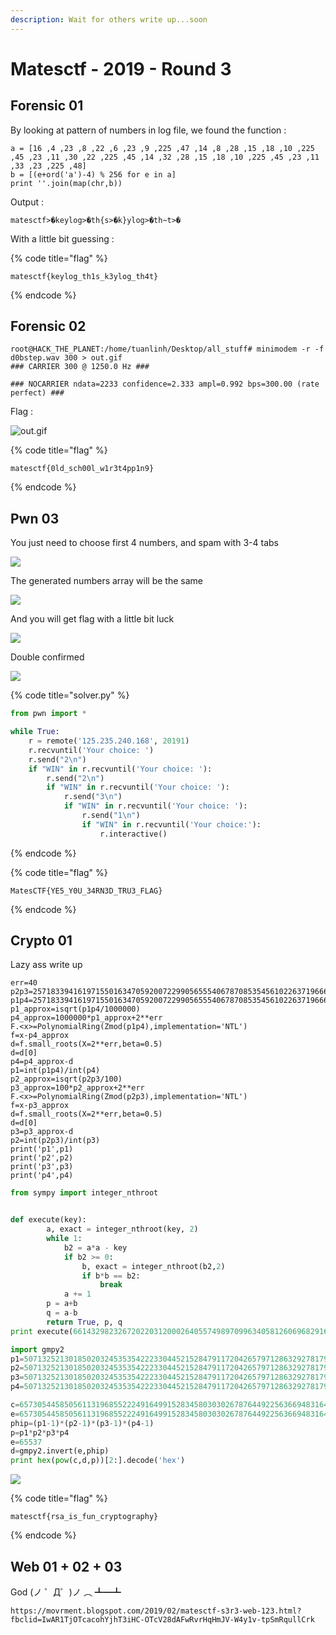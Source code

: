 ```yaml
---
description: Wait for others write up...soon
---
```


# Matesctf - 2019 - Round 3

## Forensic 01

By looking at pattern of numbers in log file, we found the function :

```text
a = [16 ,4 ,23 ,8 ,22 ,6 ,23 ,9 ,225 ,47 ,14 ,8 ,28 ,15 ,18 ,10 ,225 ,45 ,23 ,11 ,30 ,22 ,225 ,45 ,14 ,32 ,28 ,15 ,18 ,10 ,225 ,45 ,23 ,11 ,33 ,23 ,225 ,48]
b = [(e+ord('a')-4) % 256 for e in a]
print ''.join(map(chr,b))
```

Output :

```text
matesctf>�keylog>�th{s>�k}ylog>�th~t>�
```

With a little bit guessing :

{% code title="flag" %}
```text
matesctf{keylog_th1s_k3ylog_th4t}
```
{% endcode %}

## Forensic 02

```text
root@HACK_THE_PLANET:/home/tuanlinh/Desktop/all_stuff# minimodem -r -f d0bstep.wav 300 > out.gif
### CARRIER 300 @ 1250.0 Hz ###

### NOCARRIER ndata=2233 confidence=2.333 ampl=0.992 bps=300.00 (rate perfect) ###
```

Flag :

![out.gif](.gitbook/assets/image%20%2847%29.png)

{% code title="flag" %}
```text
matesctf{0ld_sch00l_w1r3t4pp1n9}
```
{% endcode %}



## Pwn 03

You just need to choose first 4 numbers, and spam with 3-4 tabs

![](.gitbook/assets/image%20%28181%29.png)

The generated numbers array will be the same

![](.gitbook/assets/image%20%28113%29.png)

And you will get flag with a little bit luck

![](.gitbook/assets/image%20%28101%29.png)

Double confirmed

![](.gitbook/assets/image%20%28118%29.png)

{% code title="solver.py" %}
```python
from pwn import *

while True:
	r = remote('125.235.240.168', 20191)
	r.recvuntil('Your choice: ')
	r.send("2\n")
	if "WIN" in r.recvuntil('Your choice: '):
		r.send("2\n")
		if "WIN" in r.recvuntil('Your choice: '):
			r.send("3\n")
			if "WIN" in r.recvuntil('Your choice: '):
				r.send("1\n")
				if "WIN" in r.recvuntil('Your choice:'):
					r.interactive()
```
{% endcode %}

{% code title="flag" %}
```text
MatesCTF{YE5_Y0U_34RN3D_TRU3_FLAG}
```
{% endcode %}



## Crypto 01

Lazy ass write up

```text
err=40
p2p3=25718339416197155016347059200722990565554067870853545610226371966653516052382546957914320289812433453859436193345068829987610976923180252683267226804850952829 
p1p4=25718339416197155016347059200722990565554067870853545610226371966653516052380672185338246396962573998431009659213305660299083786739031942533878562393814187971
p1_approx=isqrt(p1p4/1000000)
p4_approx=1000000*p1_approx+2**err
F.<x>=PolynomialRing(Zmod(p1p4),implementation='NTL')
f=x-p4_approx
d=f.small_roots(X=2**err,beta=0.5)
d=d[0]
p4=p4_approx-d
p1=int(p1p4)/int(p4)
p2_approx=isqrt(p2p3/100)
p3_approx=100*p2_approx+2**err
F.<x>=PolynomialRing(Zmod(p2p3),implementation='NTL')
f=x-p3_approx
d=f.small_roots(X=2**err,beta=0.5)
d=d[0]
p3=p3_approx-d
p2=int(p2p3)/int(p3)
print('p1',p1)
print('p2',p2)
print('p3',p3)
print('p4',p4)
```



```python
from sympy import integer_nthroot


def execute(key):
        a, exact = integer_nthroot(key, 2)
        while 1:
            b2 = a*a - key
            if b2 >= 0:
                b, exact = integer_nthroot(b2,2)
                if b*b == b2:
                    break
            a += 1
        p = a+b
        q = a-b
        return True, p, q
print execute(661432982326720220312000264055749897099634058126069682916663983164095399891922239185277584515989571021804685855667350963576552884237075033389449261228025690631313796676189863627781905258968287175185368245091537181600636083142076805504788733126704459028930388517968658736636444935785049391422022025814770038260219959)

```



```python
import gmpy2
p1=5071325213018502032453535422233044521528479117204265797128632927817941444209
p2=507132521301850203245353542223304452152847911720426579712863292781794144420937
p3=50713252130185020324535354222330445215284791172042657971286329278179414442093717
p4=5071325213018502032453535422233044521528479117204265797128632927817941444209372019

c=65730544585056113196855222491649915283458030302678764492256366948316495562844164405260875181381605385931592293174537287502809335112362051614031281550069787125630668940406746065617547709904187617743835592204030473969255847562554773875593313128402311178757607880009338508747805647372484237195480768305231875020498766
e=65730544585056113196855222491649915283458030302678764492256366948316495562844164405260875181381605385931592293174537287502809335112362051614031281550069787125630668940406746065617547709904187617743835592204030473969255847562554773875593313128402311178757607880009338508747805647372484237195480768305231875020498766
phip=(p1-1)*(p2-1)*(p3-1)*(p4-1)
p=p1*p2*p3*p4
e=65537
d=gmpy2.invert(e,phip)
print hex(pow(c,d,p))[2:].decode('hex')


```

![](.gitbook/assets/image%20%28100%29.png)

{% code title="flag" %}
```text
matesctf{rsa_is_fun_cryptography}
```
{% endcode %}

## Web 01 + 02 + 03

God \(ノ ゜Д゜\)ノ ︵ ┻━┻

```text
https://movrment.blogspot.com/2019/02/matesctf-s3r3-web-123.html?fbclid=IwAR1TjOTcacohYjhT3iHC-OTcV28dAFwRvrHqHmJV-W4y1v-tpSmRqullCrk
```




